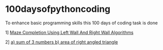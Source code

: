 # 100daysofpythoncoding
To enhance basic programming skills this 100 days of coding task is done

1] [Maze Completion Using Left Wall And Right Wall Algorithms](day001.md)

2] [a) sum of 3 numbers b) area of right angled triangle](day002.md)

